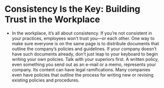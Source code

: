 # Consistency Is the Key: Building Trust in the Workplace

- In the workplace, it’s all about consistency. If you’re not consistent in your practices, employees won’t trust you—or each other. One way to make sure everyone is on the same page is to distribute documents that outline the company’s policies and guidelines. If your company doesn’t have such documents already, don’t just leap to your keyboard to begin writing your own policies. Talk with your superiors first. A written policy, even something you send out as an e-mail or a memo, represents your company. Its content can have legal ramifications. Many companies even have policies that outline the process for writing new or revising existing policies and procedures.
